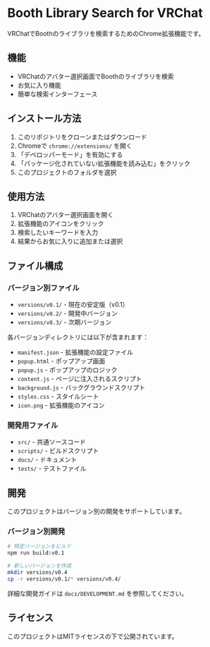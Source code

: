 # Booth Library Search for VRChat

VRChatでBoothのライブラリを検索するためのChrome拡張機能です。

## 機能

- VRChatのアバター選択画面でBoothのライブラリを検索
- お気に入り機能
- 簡単な検索インターフェース

## インストール方法

1. このリポジトリをクローンまたはダウンロード
2. Chromeで `chrome://extensions/` を開く
3. 「デベロッパーモード」を有効にする
4. 「パッケージ化されていない拡張機能を読み込む」をクリック
5. このプロジェクトのフォルダを選択

## 使用方法

1. VRChatのアバター選択画面を開く
2. 拡張機能のアイコンをクリック
3. 検索したいキーワードを入力
4. 結果からお気に入りに追加または選択

## ファイル構成

### バージョン別ファイル
- `versions/v0.1/` - 現在の安定版（v0.1）
- `versions/v0.2/` - 開発中バージョン
- `versions/v0.3/` - 次期バージョン

各バージョンディレクトリには以下が含まれます：
- `manifest.json` - 拡張機能の設定ファイル
- `popup.html` - ポップアップ画面
- `popup.js` - ポップアップのロジック
- `content.js` - ページに注入されるスクリプト
- `background.js` - バックグラウンドスクリプト
- `styles.css` - スタイルシート
- `icon.png` - 拡張機能のアイコン

### 開発用ファイル
- `src/` - 共通ソースコード
- `scripts/` - ビルドスクリプト
- `docs/` - ドキュメント
- `tests/` - テストファイル

## 開発

このプロジェクトはバージョン別の開発をサポートしています。

### バージョン別開発

```bash
# 特定バージョンをビルド
npm run build:v0.1

# 新しいバージョンを作成
mkdir versions/v0.4
cp -r versions/v0.1/* versions/v0.4/
```

詳細な開発ガイドは `docs/DEVELOPMENT.md` を参照してください。

## ライセンス

このプロジェクトはMITライセンスの下で公開されています。
